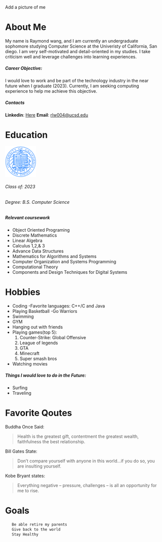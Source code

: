 Add a picture of me
# **About Me**
My name is Raymond wang, and I am currently an undergraduate sophomore studying Computer Science at the Univeristy of California, San diego. I am very self-motivated and detail-oriented in my studies. I take criticism well and leverage challenges into learning experiences.
##### **Career Objective:** 
I would love to work and be part of the technology industry in the near future when I graduate (2023). Currently, I am seeking computing experience to help me achieve this objective.
##### **Contacts**
**Linkedin**: [Here](https://www.linkedin.com/in/raymond-wang-8572671b1/)
**Email**: rlw004@ucsd.edu
# Education
<img src="https://github.com/WangRaymond-Source/CSE110-LAB1/blob/favorite-program-language/UCSD%20Seal.png" width="100" height ="100">

###### Class of: 2023
###### Degree: B.S. Computer Science
##### Relevant  coursework
- Object Oriented Programing
- Discrete Mathematics
- Linear Algebra
- Calculus 1,2,& 3
- Advance Data Structures 
- Mathematics for Algorithms and Systems
- Computer Organization and Systems Programming
- Computational Theory
- Components and Design Techniques for Digital Systems 

# Hobbies
- Coding
    -Favorite languages: C++/C and Java
- Playing Basketball
    -Go Warriors
- Swimming
- GYM
- Hanging out with friends
- Playing games(top 5):
    1. Counter-Strike: Global Offensive
    2. League of legends
    3. GTA
    4. Minecraft
    5. Super smash bros
- Watching movies
##### Things I would love to do in the Future:
- Surfing
- Traveling

# Favorite Qoutes
Buddha Once Said:
> Health is the greatest gift, contentment the greatest wealth, faithfulness the best relationship.

Bill Gates State:
> Don’t compare yourself with anyone in this world…if you do so, you are insulting yourself.

Kobe Bryant states:
> Everything negative – pressure, challenges – is all an opportunity for me to rise.

# Goals
```
   Be able retire my parents
   Give back to the world
   Stay Healthy
```
